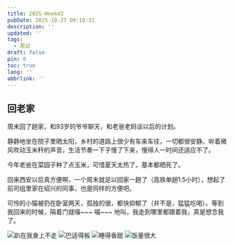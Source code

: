 ```yaml
---
title: 2025-Week43
pubDate: 2025-10-27 09:19:31
description: ''
updated: ''
tags:
  - 周记
draft: false
pin: 0
toc: true
lang: ''
abbrlink: ''
---
```


## 回老家

周末回了趟家，和93岁的爷爷聊天，和老爸老妈谈以后的计划。

静静地坐在院子里晒太阳，乡村的道路上很少有车来车往，一切都很安静。听着微风吹动玉米秆的声音，生活节奏一下子慢了下来，慢得人一时间还适应不了。

今年老爸在菜园子种了点玉米，可惜夏天太热了，基本都晒死了。

回来西安以后真方便啊，一个周末就足以回家一趟了（高铁单趟1.5小时），想起了前司组里家在绍兴的同事，也是同样的方便吧。

可怜的小猫被扔在卧室两天，孤独的很，都快抑郁了（并不是，猛猛吃喝）。等到我回来的时候，隔着门就喵~~~ 喵~~~ 地叫，我走到哪里都跟着我，真是想念我了。

![趴在我身上不走](https://raw.githubusercontent.com/roc80/DrawingBoard/main/pichoro/wx_camera_1761571859960.jpg)
![巴适得板](https://raw.githubusercontent.com/roc80/DrawingBoard/main/pichoro/IMG20251027232058.jpg)
![睡得香甜](https://raw.githubusercontent.com/roc80/DrawingBoard/main/pichoro/IMG20251027233332.jpg)
![饭量很大](https://raw.githubusercontent.com/roc80/DrawingBoard/main/pichoro/wx_camera_1761612177522.jpg)
